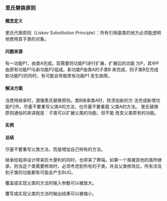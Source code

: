 ### 里氏替换原则
#### 概念定义
里氏代换原则（Liskov Substitution Principle）：所有引用基类的地方必须能透明地使用其子类的对象。

#### 问题来源
有一功能P1，由类A完成。现需要将功能P1进行扩展，扩展后的功能
为P，其中P由原有功能P1与新功能P2组成。新功能P由类A的子类B
来完成，则子类B在完成新功能P2的同时，有可能会导致原有功能P1
发生故障。

#### 解决方案
当使用继承时，遵循里氏替换原则。类B继承类A时，除添加新的方
法完成新增功能P2外，尽量不要重写父类A的方法，也尽量不要重载
父类A的方法。
里氏替换原则通俗的来讲就是：子类可以扩展父类的功能，但不能
改变父类原有的功能。

#### 实例

#### 总结
尽量不要重写父类方法，而是增加自己特有的方法。

继承给程序设计带来巨大便利的同时，也带来了弊端。如果一个类被其他的类所继承，则当这个类需要修改时，必须考虑到所有的子类，并且父类修改后，所有涉及到子类的功能都有可能会产生BUG。

覆盖或实现父类的方法时输入参数可以被放大。

覆写或实现父类的方法时输出结果可以被缩小。